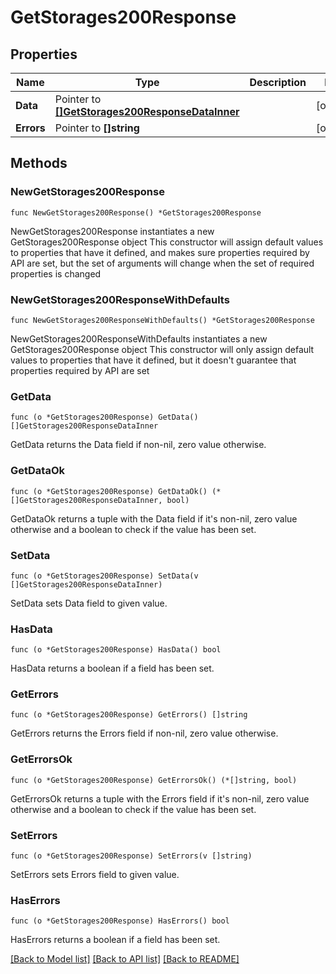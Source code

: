 # GetStorages200Response

## Properties

Name | Type | Description | Notes
------------ | ------------- | ------------- | -------------
**Data** | Pointer to [**[]GetStorages200ResponseDataInner**](GetStorages200ResponseDataInner.md) |  | [optional] 
**Errors** | Pointer to **[]string** |  | [optional] 

## Methods

### NewGetStorages200Response

`func NewGetStorages200Response() *GetStorages200Response`

NewGetStorages200Response instantiates a new GetStorages200Response object
This constructor will assign default values to properties that have it defined,
and makes sure properties required by API are set, but the set of arguments
will change when the set of required properties is changed

### NewGetStorages200ResponseWithDefaults

`func NewGetStorages200ResponseWithDefaults() *GetStorages200Response`

NewGetStorages200ResponseWithDefaults instantiates a new GetStorages200Response object
This constructor will only assign default values to properties that have it defined,
but it doesn't guarantee that properties required by API are set

### GetData

`func (o *GetStorages200Response) GetData() []GetStorages200ResponseDataInner`

GetData returns the Data field if non-nil, zero value otherwise.

### GetDataOk

`func (o *GetStorages200Response) GetDataOk() (*[]GetStorages200ResponseDataInner, bool)`

GetDataOk returns a tuple with the Data field if it's non-nil, zero value otherwise
and a boolean to check if the value has been set.

### SetData

`func (o *GetStorages200Response) SetData(v []GetStorages200ResponseDataInner)`

SetData sets Data field to given value.

### HasData

`func (o *GetStorages200Response) HasData() bool`

HasData returns a boolean if a field has been set.

### GetErrors

`func (o *GetStorages200Response) GetErrors() []string`

GetErrors returns the Errors field if non-nil, zero value otherwise.

### GetErrorsOk

`func (o *GetStorages200Response) GetErrorsOk() (*[]string, bool)`

GetErrorsOk returns a tuple with the Errors field if it's non-nil, zero value otherwise
and a boolean to check if the value has been set.

### SetErrors

`func (o *GetStorages200Response) SetErrors(v []string)`

SetErrors sets Errors field to given value.

### HasErrors

`func (o *GetStorages200Response) HasErrors() bool`

HasErrors returns a boolean if a field has been set.


[[Back to Model list]](../README.md#documentation-for-models) [[Back to API list]](../README.md#documentation-for-api-endpoints) [[Back to README]](../README.md)


